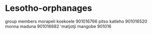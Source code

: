 # Lesotho-orphanages
group members
morapeli koekoele 901016766
pitso katleho 901016520
monna maduna 901016682
'matjotji mangobe 901016
